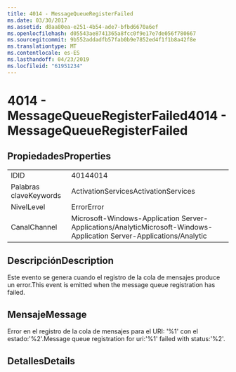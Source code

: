 ```yaml
---
title: 4014 - MessageQueueRegisterFailed
ms.date: 03/30/2017
ms.assetid: d8aa80ea-e251-4b54-ade7-bfbd6670a6ef
ms.openlocfilehash: d05543ae8741365a8fcc0f9e17e7de056f780667
ms.sourcegitcommit: 9b552addadfb57fab0b9e7852ed4f1f1b8a42f8e
ms.translationtype: MT
ms.contentlocale: es-ES
ms.lasthandoff: 04/23/2019
ms.locfileid: "61951234"
---
```

# <a name="4014---messagequeueregisterfailed"></a><span data-ttu-id="158e8-102">4014 - MessageQueueRegisterFailed</span><span class="sxs-lookup"><span data-stu-id="158e8-102">4014 - MessageQueueRegisterFailed</span></span>
## <a name="properties"></a><span data-ttu-id="158e8-103">Propiedades</span><span class="sxs-lookup"><span data-stu-id="158e8-103">Properties</span></span>  
  
|||  
|-|-|  
|<span data-ttu-id="158e8-104">ID</span><span class="sxs-lookup"><span data-stu-id="158e8-104">ID</span></span>|<span data-ttu-id="158e8-105">4014</span><span class="sxs-lookup"><span data-stu-id="158e8-105">4014</span></span>|  
|<span data-ttu-id="158e8-106">Palabras clave</span><span class="sxs-lookup"><span data-stu-id="158e8-106">Keywords</span></span>|<span data-ttu-id="158e8-107">ActivationServices</span><span class="sxs-lookup"><span data-stu-id="158e8-107">ActivationServices</span></span>|  
|<span data-ttu-id="158e8-108">Nivel</span><span class="sxs-lookup"><span data-stu-id="158e8-108">Level</span></span>|<span data-ttu-id="158e8-109">Error</span><span class="sxs-lookup"><span data-stu-id="158e8-109">Error</span></span>|  
|<span data-ttu-id="158e8-110">Canal</span><span class="sxs-lookup"><span data-stu-id="158e8-110">Channel</span></span>|<span data-ttu-id="158e8-111">Microsoft-Windows-Application Server-Applications/Analytic</span><span class="sxs-lookup"><span data-stu-id="158e8-111">Microsoft-Windows-Application Server-Applications/Analytic</span></span>|  
  
## <a name="description"></a><span data-ttu-id="158e8-112">Descripción</span><span class="sxs-lookup"><span data-stu-id="158e8-112">Description</span></span>  
 <span data-ttu-id="158e8-113">Este evento se genera cuando el registro de la cola de mensajes produce un error.</span><span class="sxs-lookup"><span data-stu-id="158e8-113">This event is emitted when the message queue registration has failed.</span></span>  
  
## <a name="message"></a><span data-ttu-id="158e8-114">Mensaje</span><span class="sxs-lookup"><span data-stu-id="158e8-114">Message</span></span>  
 <span data-ttu-id="158e8-115">Error en el registro de la cola de mensajes para el URI: '%1' con el estado:'%2'.</span><span class="sxs-lookup"><span data-stu-id="158e8-115">Message queue registration for uri:'%1' failed with status:'%2'.</span></span>  
  
## <a name="details"></a><span data-ttu-id="158e8-116">Detalles</span><span class="sxs-lookup"><span data-stu-id="158e8-116">Details</span></span>
